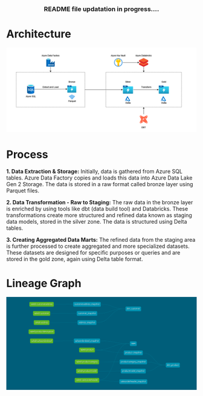 <h3 align='center'>README file updatation in progress....</h3>

# Architecture
![image link](https://github.com/jaswanth333/azure-dbt-spark-modeling/blob/master/images/Flow%20Diagram.png)

# Process
<strong>1. Data Extraction & Storage:</strong> Initially, data is gathered from Azure SQL tables. Azure Data Factory copies and loads this data into Azure Data Lake Gen 2 Storage. The data is stored in a raw format called bronze layer using Parquet files.

<strong>2. Data Transformation - Raw to Staging:</strong> The raw data in the bronze layer is enriched by using tools like dbt (data build tool) and Databricks. These transformations create more structured and refined data known as staging data models, stored in the silver zone. The data is structured using Delta tables.

<strong>3. Creating Aggregated Data Marts:</strong> The refined data from the staging area is further processed to create aggregated and more specialized datasets. These datasets are designed for specific purposes or queries and are stored in the gold zone, again using Delta table format.

# Lineage Graph
![image link](https://github.com/jaswanth333/azure-dbt-spark-modeling/blob/master/images/dbt-dag.png)
